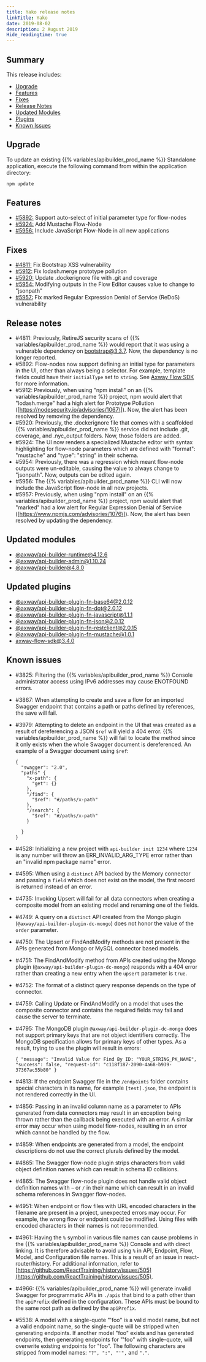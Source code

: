 ```yaml
---
title: Yako release notes
linkTitle: Yako
date: 2019-08-02
description: 2 August 2019
Hide_readingtime: true
---
```


## Summary

This release includes:

* [Upgrade](#upgrade)
* [Features](#features)
* [Fixes](#fixes)
* [Release Notes](#release-notes)
* [Updated Modules](#updated-modules)
* [Plugins](#updated-plugins)
* [Known Issues](#known-issues)

## Upgrade

To update an existing {{% variables/apibuilder_prod_name %}} Standalone application, execute the following command from within the application directory:

```bash
npm update
```

## Features

* [#5892:](#5892) Support auto-select of initial parameter type for flow-nodes
* [#5924:](#5924) Add Mustache Flow-Node
* [#5956:](#5956) Include JavaScript Flow-Node in all new applications

## Fixes

* [#4811:](#4811) Fix Bootstrap XSS vulnerability
* [#5912:](#5912) Fix lodash.merge prototype pollution
* [#5920:](#5920) Update .dockerignore file with .git and coverage
* [#5954:](#5954) Modifying outputs in the Flow Editor causes value to change to "jsonpath"
* [#5957:](#5957) Fix marked Regular Expression Denial of Service (ReDoS) vulnerability

## Release notes

* #4811: Previously, RetireJS security scans of {{% variables/apibuilder_prod_name %}} would report that it was using a vulnerable dependency on bootstrap@3.3.7. Now, the dependency is no longer reported.
* #5892: Flow-nodes now support defining an initial type for parameters in the UI, other than always being a selector. For example, template fields could have their `initialType` set to `string`. See [Axway Flow SDK](/docs/developer_guide/flows/axway_flow_sdk/) for more information.
* #5912: Previously, when using "npm install" on an {{% variables/apibuilder_prod_name %}} project, npm would alert that "lodash.merge" had a high alert for Prototype Pollution (\[https://nodesecurity.io/advisories/1067\]). Now, the alert has been resolved by removing the dependency.
* #5920: Previously, the .dockerignore file that comes with a scaffolded {{% variables/apibuilder_prod_name %}} service did not include .git, coverage, and .nyc_output folders. Now, those folders are added.
* #5924: The UI now renders a specialized Mustache editor with syntax highlighting for flow-node parameters which are defined with "format": "mustache" and "type": "string" in their schema.
* #5954: Previously, there was a regression which meant flow-node outputs were un-editable, causing the value to always change to "jsonpath". Now, outputs can be edited again.
* #5956: The {{% variables/apibuilder_prod_name %}} CLI will now include the JavaScript flow-node in all new projects.
* #5957: Previously, when using "npm install" on an {{% variables/apibuilder_prod_name %}} project, npm would alert that "marked" had a low alert for Regular Expression Denial of Service (\[https://www.npmjs.com/advisories/1076\]). Now, the alert has been resolved by updating the dependency.

## Updated modules

* [@axway/api-builder-runtime@4.12.6](https://www.npmjs.com/package/@axway/api-builder-runtime/v/4.12.6)
* [@axway/api-builder-admin@1.10.24](https://www.npmjs.com/package/@axway/api-builder-admin/v/1.10.24)
* [@axway/api-builder@4.8.0](https://www.npmjs.com/package/@axway/api-builder/v/4.8.0)

## Updated plugins

* [@axway/api-builder-plugin-fn-base64@2.0.12](https://www.npmjs.com/package/@axway/api-builder-plugin-fn-base64/v/2.0.12)
* [@axway/api-builder-plugin-fn-dot@2.0.12](https://www.npmjs.com/package/@axway/api-builder-plugin-fn-dot/v/2.0.12)
* [@axway/api-builder-plugin-fn-javascript@1.1.1](https://www.npmjs.com/package/@axway/api-builder-plugin-fn-javascript/v/1.1.1)
* [@axway/api-builder-plugin-fn-json@2.0.12](https://www.npmjs.com/package/@axway/api-builder-plugin-fn-json/v/2.0.12)
* [@axway/api-builder-plugin-fn-restclient@2.0.15](https://www.npmjs.com/package/@axway/api-builder-plugin-fn-restclient/v/2.0.15)
* [@axway/api-builder-plugin-fn-mustache@1.0.1](https://www.npmjs.com/package/@axway/api-builder-plugin-fn-mustache/v/1.0.1)
* [axway-flow-sdk@3.4.0](https://www.npmjs.com/package/axway-flow-sdk/v/3.4.0)

## Known issues

* #3825: Filtering the {{% variables/apibuilder_prod_name %}} Console administrator access using IPv6 addresses may cause ENOTFOUND errors.
* #3867: When attempting to create and save a flow for an imported Swagger endpoint that contains a path or paths defined by references, the save will fail.
* #3979: Attempting to delete an endpoint in the UI that was created as a result of dereferencing a JSON `$ref` will yield a 404 error. {{% variables/apibuilder_prod_name %}} will fail to locate the method since it only exists when the whole Swagger document is dereferenced. An example of a Swagger document using `$ref`:

    ```
    {
      "swagger": "2.0",
      "paths" {
        "x-path": {
          "get": {}
        },
        "/find": {
          "$ref": "#/paths/x-path"
        },
        "/search": {
          "$ref": "#/paths/x-path"
        }

      }
    }
    ```
* #4528: Initializing a new project with `api-builder init 1234` where `1234` is any number will throw an ERR_INVALID_ARG_TYPE error rather than an "invalid npm package name" error.
* #4595: When using a `distinct` API backed by the Memory connector and passing a `field` which does not exist on the model, the first record is returned instead of an error.
* #4735: Invoking Upsert will fail for all data connectors when creating a composite model from an existing model and renaming one of the fields.
* #4749: A query on a `distinct` API created from the Mongo plugin (`@axway/api-builder-plugin-dc-mongo`) does not honor the value of the `order` parameter.
* #4750: The Upsert or FindAndModify methods are not present in the APIs generated from Mongo or MySQL connector based models.
* #4751: The FindAndModify method from APIs created using the Mongo plugin (`@axway/api-builder-plugin-dc-mongo`) responds with a 404 error rather than creating a new entry when the `upsert` parameter is `true`.
* #4752: The format of a distinct query response depends on the type of connector.
* #4759: Calling Update or FindAndModify on a model that uses the composite connector and contains the required fields may fail and cause the server to terminate.
* #4795: The MongoDB plugin `@axway/api-builder-plugin-dc-mongo` does not support primary keys that are not object identifiers correctly. The MongoDB specification allows for primary keys of other types. As a result, trying to use the plugin will result in errors:

    ```
    { "message": "Invalid Value for Find By ID: "YOUR_STRING_PK_NAME", "success": false, "request-id": "c118f187-2090-4a68-b939-37367ac55b80" }
    ```
* #4813: If the endpoint Swagger file in the `/endpoints` folder contains special characters in its name, for example `[test].json`, the endpoint is not rendered correctly in the UI.
* #4856: Passing in an invalid column name as a parameter to APIs generated from data connectors may result in an exception being thrown rather than the callback being executed with an error. A similar error may occur when using model flow-nodes, resulting in an error which cannot be handled by the flow.
* #4859: When endpoints are generated from a model, the endpoint descriptions do not use the correct plurals defined by the model.
* #4865: The Swagger flow-node plugin strips characters from valid object definition names which can result in schema ID collisions.
* #4865: The Swagger flow-node plugin does not handle valid object definition names with `~` or `/` in their name which can result in an invalid schema references in Swagger flow-nodes.
* #4951: When endpoint or flow files with URL encoded characters in the filename are present in a project, unexpected errors may occur. For example, the wrong flow or endpoint could be modified. Using files with encoded characters in their names is not recommended.
* #4961: Having the `%` symbol in various file names can cause problems in the {{% variables/apibuilder_prod_name %}} Console and with direct linking. It is therefore advisable to avoid using `%` in API, Endpoint, Flow, Model, and Configuration file names. This is a result of an issue in react-router/history. For additional information, refer to [https://github.com/ReactTraining/history/issues/505](https://github.com/ReactTraining/history/issues/505).
* #4966: {{% variables/apibuilder_prod_name %}} will generate invalid Swagger for programmatic APIs in `./apis` that bind to a path other than the `apiPrefix` defined in the configuration. These APIs must be bound to the same root path as defined by the `apiPrefix`.
* #5538: A model with a single-quote "'foo" is a valid model name, but not a valid endpoint name, so the single-quote will be stripped when generating endpoints. If another model "foo" exists and has generated endpoints, then generating endpoints for "'foo" with single-quote, will overwrite existing endpoints for "foo". The following characters are stripped from model names: `"?", ":", "'",` and `"."`.
